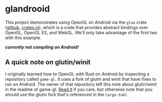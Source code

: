 # glandrooid

This project demonstrates using OpenGL on Android via the `glow` crate
([github][glow-gh], [crates.io][glow-crates]), which is
a crate that provides abstract bindings over OpenGL, OpenGL ES, and WebGL. We'll
only take advantage of the first two with this example.

[glow-gh]: https://github.com/grovesNL/glow
[glow-crates]: https://crates.io/crates/glow

***currently not compiling on Android!***

## A quick note on glutin/winit

I originally learned how to OpenGL with Rust on Android by inspecting a repository
called `game-gl`. It uses a fork of glutin and winit that have fixes to run on
Android. The owner of that repository left this note about glutin/winit in the readme
of game-gl. [Read it][gamegl-glutin] if you care, but otherwise note that you should
use the glutin fork that's referenced in the `Cargo.toml`.

[gamegl-glutin]: https://github.com/Kaiser1989/game-gl#why-dont-you-create-pull-requests-in-the-original-projects
